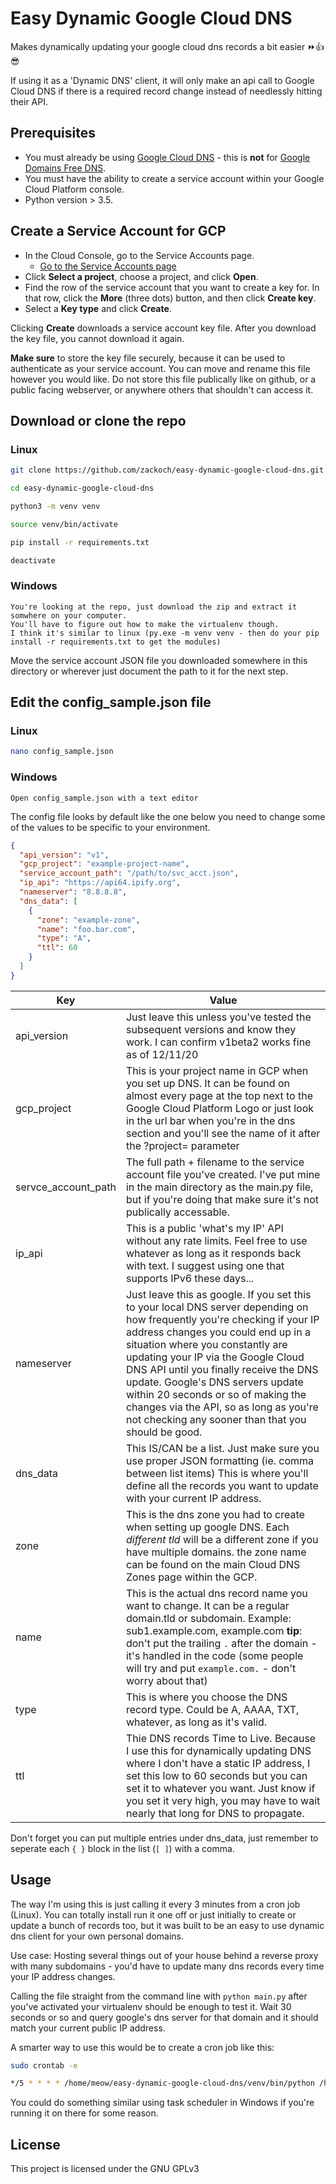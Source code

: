 # Easy Dynamic Google Cloud DNS

Makes dynamically updating your google cloud dns records a bit easier ⏩👍😎

If using it as a 'Dynamic DNS' client, it will only make an api call to Google Cloud DNS if there is a required record change instead of needlessly hitting their API.

## Prerequisites

* You must already be using [Google Cloud DNS](https://cloud.google.com/dns/) - this is **not** for [Google Domains Free DNS](https://domains.google.com).
* You must have the ability to create a service account within your Google Cloud Platform console.
* Python version > 3.5.

## Create a Service Account for GCP

* In the Cloud Console, go to the Service Accounts page.
  * [Go to the Service Accounts page](https://console.cloud.google.com/iam-admin/serviceaccounts?_ga=2.22394878.455879836.1607718203-1945110278.1607065052)
* Click **Select a project**, choose a project, and click **Open**.
* Find the row of the service account that you want to create a key for. In that row, click the **More** (three dots) button, and then click **Create key**.
* Select a **Key type** and click **Create**.

Clicking **Create** downloads a service account key file. After you download the key file, you cannot download it again.

**Make sure** to store the key file securely, because it can be used to authenticate as your service account. You can move and rename this file however you would like. Do not store this file publically like on github, or a public facing webserver, or anywhere others that shouldn't can access it.

## Download or clone the repo

### Linux

```bash
git clone https://github.com/zackoch/easy-dynamic-google-cloud-dns.git

cd easy-dynamic-google-cloud-dns

python3 -m venv venv

source venv/bin/activate

pip install -r requirements.txt

deactivate

```

### Windows

```
You're looking at the repo, just download the zip and extract it somwhere on your computer. 
You'll have to figure out how to make the virtualenv though. 
I think it's similar to linux (py.exe -m venv venv - then do your pip install -r requirements.txt to get the modules)
```

Move the service account JSON file you downloaded somewhere in this directory or wherever just document the path to it for the next step.

## Edit the config_sample.json file

### Linux

```bash
nano config_sample.json
```

### Windows
```
Open config_sample.json with a text editor
```
The config file looks by default like the one below you need to change some of the values to be specific to your environment.
```json
{
  "api_version": "v1", 
  "gcp_project": "example-project-name",
  "service_account_path": "/path/to/svc_acct.json",
  "ip_api": "https://api64.ipify.org",
  "nameserver": "8.8.8.8",
  "dns_data": [
    {
      "zone": "example-zone",
      "name": "foo.bar.com",
      "type": "A",
      "ttl": 60
    }
  ]
}
```

Key | Value
------------ | -------------
api_version | Just leave this unless you've tested the subsequent versions and know they work. I can confirm v1beta2 works fine as of 12/11/20
gcp_project | This is your project name in GCP when you set up DNS. It can be found on almost every page at the top next to the Google Cloud Platform Logo or just look in the url bar when you're in the dns section and you'll see the name of it after the ?project= parameter
servce_account_path | The full path + filename to the service account file you've created. I've put mine in the main directory as the main.py file, but if you're doing that make sure it's not publically accessable.
ip_api | This is a public 'what's my IP' API without any rate limits. Feel free to use whatever as long as it responds back with text. I suggest using one that supports IPv6 these days...
nameserver | Just leave this as google. If you set this to your local DNS server depending on how frequently you're checking if your IP address changes you could end up in a situation where you constantly are updating your IP via the Google Cloud DNS API until you finally receive the DNS update. Google's DNS servers update within 20 seconds or so of making the changes via the API, so as long as you're not checking any sooner than that you should be good.
dns_data | This IS/CAN be a list. Just make sure you use proper JSON formatting (ie. comma between list items) This is where you'll define all the records you want to update with your current IP address.
zone | This is the dns zone you had to create when setting up google DNS. Each *different tld* will be a different zone if you have multiple domains. the zone name can be found on the main Cloud DNS Zones page within the GCP.
name | This is the actual dns record name you want to change. It can be a regular domain.tld or subdomain. Example: sub1.example.com, example.com **tip**: don't put the trailing `.` after the domain - it's handled in the code (some people will try and put `example.com.` - don't worry about that)
type | This is where you choose the DNS record type. Could be A, AAAA, TXT, whatever, as long as it's valid.
ttl | Thie DNS records Time to Live. Because I use this for dynamically updating DNS where I don't have a static IP address, I set this low to 60 seconds but you can set it to whatever you want. Just know if you set it very high, you may have to wait nearly that long for DNS to propagate.

Don't forget you can put multiple entries under dns_data, just remember to seperate each ```{ }``` block in the list (```[ ]```) with a comma.

## Usage

The way I'm using this is just calling it every 3 minutes from a cron job (Linux). You can totally install run it one off or just initially to create or update a bunch of records too, but it was built to be an easy to use dynamic dns client for your own personal domains.

Use case: Hosting several things out of your house behind a reverse proxy with many subdomains - you'd have to update many dns records every time your IP address changes.

Calling the file straight from the command line with ```python main.py``` after you've activated your virtualenv should be enough to test it. Wait 30 seconds or so and query google's dns server for that domain and it should match your current public IP address.

A smarter way to use this would be to create a cron job like this:

```bash
sudo crontab -e

*/5 * * * * /home/meow/easy-dynamic-google-cloud-dns/venv/bin/python /home/meow/easy-dynamic-google-cloud-dns/main.py
```

You could do something similar using task scheduler in Windows if you're running it on there for some reason.

## License

This project is licensed under the GNU GPLv3
